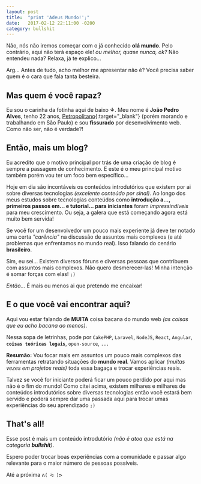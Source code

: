 ```yaml
---
layout: post
title:  "print 'Adeus Mundo!';"
date:   2017-02-12 22:11:00 -0200
category: bullshit
---
```

Não, nós não iremos começar com o já conhecido **olá mundo**. Pelo contrário, aqui não terá espaço ele! *ou melhor, quase nunca, ok?* Não entendeu nada? Relaxa, já te explico...

Arg... Antes de tudo, acho melhor me apresentar não é? Você precisa saber quem é o cara que fala tanta besteira.

## Mas quem é você rapaz?

Eu sou o carinha da fotinha aqui de baixo **&#8595;**. Meu nome é **João Pedro Alves**, tenho 22 anos, [Petropolitano](https://pt.wikipedia.org/wiki/Petr%C3%B3polis){:target="_blank"} (porém morando e trabalhando em São Paulo) e sou **fissurado** por desenvolvimento web. Como não ser, não é verdade?!


## Então, mais um blog?

Eu acredito que o motivo principal por trás de uma criação de blog é sempre a passagem de conhecimento. E este é o meu principal motivo também porém vou ter um foco bem específico...

Hoje em dia são incontáveis os conteúdos introdutórios que existem por ai sobre diversas tecnologias *(excelente conteúdo por sinal)*. Ao longo dos meus estudos sobre tecnologias conteúdos como **introdução a..., primeiros passos em... e tutorial... para iniciantes** foram *impressindíveis* para meu crescimento. Ou seja, a galera que está começando agora está muito bem servida!

Se você for um desenvolvedor um pouco mais experiente já deve ter notado uma certa *"carência"* na discussão de assuntos mais complexos (e até problemas que enfrentamos no mundo real). Isso falando do cenário **brasileiro**.

Sim, eu sei... Existem diversos fóruns e diversas pessoas que contribuem com assuntos mais complexos. Não quero desmerecer-las! Minha intenção é somar forças com elas! `;)`

*Então...* É mais ou menos ai que pretendo me encaixar!


## E o que você vai encontrar aqui?

Aqui vou estar falando de **MUITA** coisa bacana do mundo web *(as coisas que eu acho bacana ao menos)*.

Nessa sopa de letrinhas, pode por `CakePHP`, `Laravel`, `NodeJS`, `React`, `Angular`, **`coisas teóricas legais`**, `open-source`, `...`

**Resumão:** Vou focar mais em assuntos um pouco mais complexos das ferramentas retratando situações do **mundo real**. Vamos aplicar *(muitas vezes em projetos reais)* toda essa bagaça e trocar experiências reais.

Talvez se você for iniciante poderá ficar um pouco perdido por aqui mas não é o fim do mundo! Como citei acima, existem milhares e milhares de conteúdos introdutórios sobre diversas tecnologias então você estará bem servido e poderá sempre dar uma passada aqui para trocar umas experiências do seu aprendizado `;)`

## That's all!

Esse post é mais um conteúdo introdutório *(não é atoa que está na categoria **bullshit**)*.

Espero poder trocar boas experiências com a comunidade e passar algo relevante para o maior número de pessoas possíveis.

Até a próxima `ᕕ( ᐛ )ᕗ`